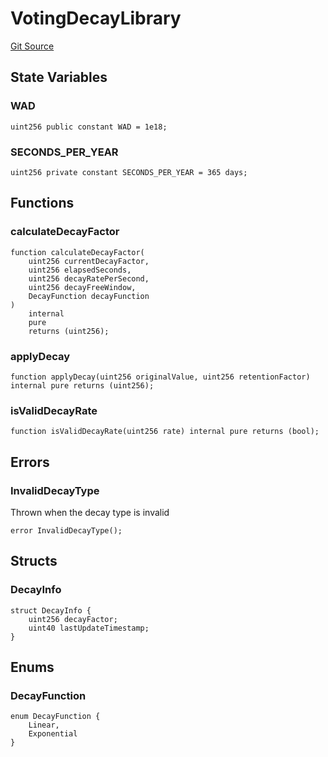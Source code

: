 # VotingDecayLibrary
[Git Source](https://github.com/OasisDEX/summer-earn-protocol/blob/c6aec955808af03c05b24342f892f71facee60db/src/VotingDecayLibrary.sol)


## State Variables
### WAD

```solidity
uint256 public constant WAD = 1e18;
```


### SECONDS_PER_YEAR

```solidity
uint256 private constant SECONDS_PER_YEAR = 365 days;
```


## Functions
### calculateDecayFactor


```solidity
function calculateDecayFactor(
    uint256 currentDecayFactor,
    uint256 elapsedSeconds,
    uint256 decayRatePerSecond,
    uint256 decayFreeWindow,
    DecayFunction decayFunction
)
    internal
    pure
    returns (uint256);
```

### applyDecay


```solidity
function applyDecay(uint256 originalValue, uint256 retentionFactor) internal pure returns (uint256);
```

### isValidDecayRate


```solidity
function isValidDecayRate(uint256 rate) internal pure returns (bool);
```

## Errors
### InvalidDecayType
Thrown when the decay type is invalid


```solidity
error InvalidDecayType();
```

## Structs
### DecayInfo

```solidity
struct DecayInfo {
    uint256 decayFactor;
    uint40 lastUpdateTimestamp;
}
```

## Enums
### DecayFunction

```solidity
enum DecayFunction {
    Linear,
    Exponential
}
```

